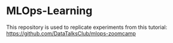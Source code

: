 # MLOps-Learning

This repository is used to replicate experiments from this tutorial: https://github.com/DataTalksClub/mlops-zoomcamp